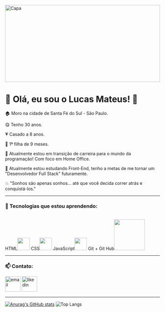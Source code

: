 <img src="https://www.michaelpage.com.ph/sites/michaelpage.com.ph/files/2022-06/Software%20Developer.jpg" alt="Capa"
width="100%" height="250px"> 


<h1>👋 Olá, eu sou o Lucas Mateus! 👋</h1>



<p>🏠 Moro na cidade de Santa Fé do Sul - São Paulo.</p>
<p>😋 Tenho 30 anos.</p>
<p>💗 Casado a 8 anos. </p>
<p>👶 1ª filha de 9 meses.</p>
<p>🎯 Atualmente estou em transição de carreira para o mundo da programação! Com foco em Home Office.</p>
<p>💫 Atualmente estou estudando Front-End, tenho a metas de me tornar um "Desenvolvedor Full Stack" futuramente.</p>
<p>💥 "Sonhos são apenas sonhos... até que você decida correr atrás e conquistá-los."</p>

---

<h3>🚀 Tecnologias que estou aprendendo: </h3><br>
HTML<img src="https://cdn.jsdelivr.net/gh/devicons/devicon/icons/html5/html5-original.svg" width="40px" /> 
CSS<img src="https://cdn.jsdelivr.net/gh/devicons/devicon/icons/css3/css3-original.svg" width="40px" /> 
JavaScript<img src="https://cdn.jsdelivr.net/gh/devicons/devicon/icons/javascript/javascript-original.svg" width="40px" /> 
Git + Git Hub<img src="https://miro.medium.com/v2/resize:fit:732/1*dJVKludHgUgSFYVhZ5FB4g.png" width="100px"> 

---

 <h3>📫 Contato:</h3>

<a href="mailto:lucas.mateus.devpro@gmail.com"><img src="https://cdn4.iconfinder.com/data/icons/social-media-logos-6/512/112-gmail_email_mail-512.png" alt="email" width="50px"></a>
 <a href="www.linkedin.com/in/lucasmateusdevpro"><img src="https://images.rawpixel.com/image_png_800/czNmcy1wcml2YXRlL3Jhd3BpeGVsX2ltYWdlcy93ZWJzaXRlX2NvbnRlbnQvbHIvdjk4Mi1kNS0xMF8xLnBuZw.png" alt="likedin" width="50px">
 </a>

---

[![Anurag's GitHub stats](https://github-readme-stats.vercel.app/api?username=lucasmateusdevpro)](https://github.com/anuraghazra/github-readme-stats)
![Top Langs](https://github-readme-stats.vercel.app/api/top-langs/?username=lucasmateusdevpro&hide_progress=true)

